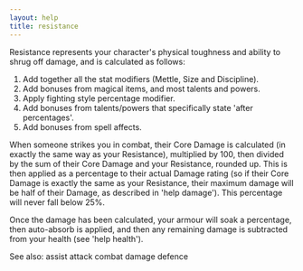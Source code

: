 ```yaml
---
layout: help
title: resistance
---
```


Resistance represents your character's physical toughness and ability to shrug 
off damage, and is calculated as follows:

1. Add together all the stat modifiers (Mettle, Size and Discipline).
2. Add bonuses from magical items, and most talents and powers.
3. Apply fighting style percentage modifier.
4. Add bonuses from talents/powers that specifically state 'after percentages'.
5. Add bonuses from spell affects.

When someone strikes you in combat, their Core Damage is calculated (in exactly
the same way as your Resistance), multiplied by 100, then divided by the sum of
their Core Damage and your Resistance, rounded up.  This is then applied as a 
percentage to their actual Damage rating (so if their Core Damage is exactly 
the same as your Resistance, their maximum damage will be half of their Damage,
as described in 'help damage').  This percentage will never fall below 25%.

Once the damage has been calculated, your armour will soak a percentage, then 
auto-absorb is applied, and then any remaining damage is subtracted from your 
health (see 'help health').

See also: assist attack combat damage defence
